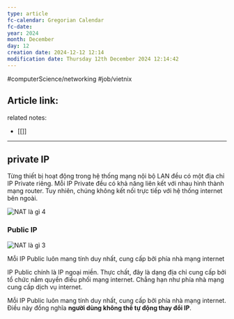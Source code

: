 ```yaml
---
type: article
fc-calendar: Gregorian Calendar
fc-date: 
year: 2024
month: December
day: 12
creation date: 2024-12-12 12:14
modification date: Thursday 12th December 2024 12:14:42
---
```


#computerScience/networking #job/vietnix 
## Article link:

related notes: 
- [[]]
_____

## private IP 

Từng thiết bị hoạt động trong hệ thống mạng nội bộ LAN đều có một địa chỉ IP Private riêng. Mỗi IP Private đều có khả năng liên kết với nhau hình thành mạng router. Tuy nhiên, chúng không kết nối trực tiếp với hệ thống internet bên ngoài.

![NAT là gì 4](https://fptcloud.com/wp-content/uploads/2022/03/Moi-thiet-bi-hoat-dong-trong-he-thong-mang-noi-bo-LAN-deu-co-mot-dia-chi-IP-Private.jpeg "NAT là gì? Toàn tập kiến thức về NAT từ A đến Z 16")


### Public IP

![NAT là gì 3](https://fptcloud.com/wp-content/uploads/2022/03/Moi-IP-Public-luon-mang-tinh-duy-nhat-cung-cap-boi-phia-nha-mang-internet.jpg "NAT là gì? Toàn tập kiến thức về NAT từ A đến Z 14")

Mỗi IP Public luôn mang tính duy nhất, cung cấp bởi phía nhà mạng internet

IP Public chính là IP ngoại miền. Thực chất, đây là dạng địa chỉ cung cấp bởi tổ chức nắm quyền điều phối mạng internet. Chẳng hạn như phía nhà mạng cung cấp dịch vụ internet.

Mỗi IP Public luôn mang tính duy nhất, cung cấp bởi phía nhà mạng internet. Điều này đồng nghĩa **người dùng không thể tự động thay đổi IP**.
